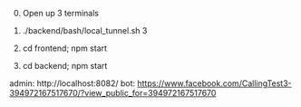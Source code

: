 0. Open up 3 terminals

1. ./backend/bash/local_tunnel.sh 3

2. cd frontend; npm start

3. cd backend; npm start

admin: http://localhost:8082/
bot: https://www.facebook.com/CallingTest3-394972167517670/?view_public_for=394972167517670